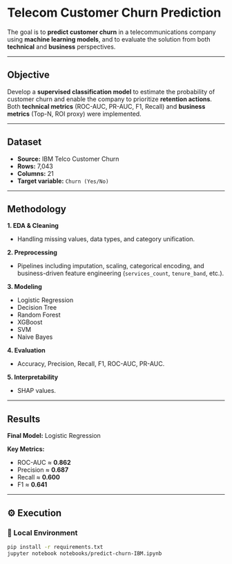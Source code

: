 # Telecom Customer Churn Prediction

The goal is to **predict customer churn** in a telecommunications company using **machine learning models**, and to evaluate the solution from both **technical** and **business** perspectives.

---

## Objective

Develop a **supervised classification model** to estimate the probability of customer churn and enable the company to prioritize **retention actions**.  
Both **technical metrics** (ROC-AUC, PR-AUC, F1, Recall) and **business metrics** (Top-N, ROI proxy) were implemented.

---

## Dataset

- **Source:** IBM Telco Customer Churn  
- **Rows:** 7,043  
- **Columns:** 21  
- **Target variable:** `Churn (Yes/No)`

---

## Methodology

**1. EDA & Cleaning**  
- Handling missing values, data types, and category unification.

**2. Preprocessing**  
- Pipelines including imputation, scaling, categorical encoding, and business-driven feature engineering (`services_count`, `tenure_band`, etc.).

**3. Modeling**  
- Logistic Regression  
- Decision Tree  
- Random Forest  
- XGBoost  
- SVM  
- Naive Bayes  

**4. Evaluation**  
- Accuracy, Precision, Recall, F1, ROC-AUC, PR-AUC.

**5. Interpretability**  
- SHAP values.

---

## Results

**Final Model:** Logistic Regression  

**Key Metrics:**
- ROC-AUC ≈ **0.862**  
- Precision ≈ **0.687**  
- Recall ≈ **0.600**  
- F1 ≈ **0.641**

---

## ⚙️ Execution

### 🔹 Local Environment

```bash
pip install -r requirements.txt
jupyter notebook notebooks/predict-churn-IBM.ipynb
